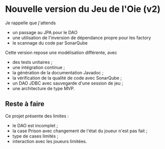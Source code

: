 # Nouvelle version du Jeu de l'Oie (v2)

Je rappelle que j'attends
- un passage au JPA pour le DAO
- une utilisation de l'inversion de dépendance propre pour les factory
- le scannage du code par SonarQube

Cette version repose une modélisation différente, avec
- des tests unitaires ;
- une intégration continue ;
- la génération de la documentation Javadoc ;
- la vérification de la qualité de code avec SonarQube ;
- un DAO JDBC avec sauvegarde d'une session de jeu ;
- une architecture de type MVP.

## Reste à faire

Ce projet présente des limites :
- le DAO est incomplet ;
- la case Prison avec changement de l'état du joueur n'est pas fait ;
- type de cases limités ;
- interaction avec les joueurs limitées.
